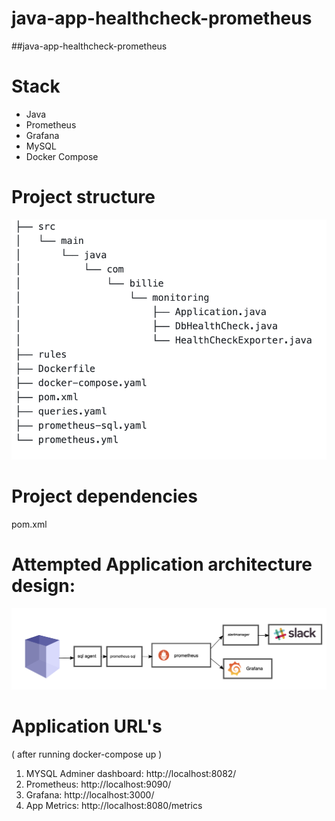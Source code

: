 # java-app-healthcheck-prometheus

##java-app-healthcheck-prometheus

# Stack

- Java
- Prometheus
- Grafana
- MySQL
- Docker Compose

# Project structure

![](images/project-structure.png)

# Project dependencies

pom.xml

# Attempted Application architecture design:

![](images/Architecture.png)

# Application URL's 
   ( after running docker-compose up )
   
 1. MYSQL Adminer dashboard: http://localhost:8082/
 2. Prometheus: http://localhost:9090/
 3. Grafana: http://localhost:3000/
 4. App Metrics: http://localhost:8080/metrics
 

